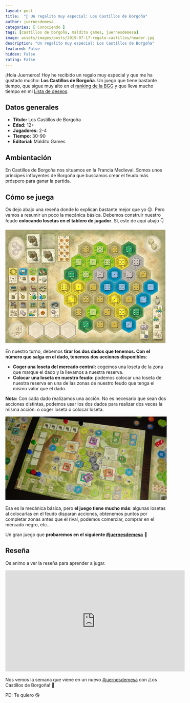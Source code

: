 ```yaml
---
layout: post
title:  "🎁 Un regalito muy especial: Los Castillos de Borgoña"
author: juernesdemesa
categories: [ Conociendo ]
tags: [castillos de borgoña, maldito games, juernesdemesa]
image: assets/images/posts/2019-07-17-regalo-castillos/header.jpg
description: "Un regalito muy especial: Los Castillos de Borgoña"
featured: False
hidden: False
rating: False
---
```


¡Hola Juerneros! Hoy he recibido un regalo muy especial y que me ha gustado mucho: **Los Castillos de Borgoña**. Un juego que tiene bastante tiempo, que sigue muy alto en el [ranking de la BGG](https://boardgamegeek.com/browse/boardgame) y que lleva mucho tiempo en mi [Lista de deseos](/deseos).

## Datos generales

* **Título:** Los Castillos de Borgoña
* **Edad:** 12+
* **Jugadores:** 2-4
* **Tiempo:** 30-90
* **Editorial:** Maldito Games

## Ambientación

En Castillos de Borgoña nos situamos en la Francia Medieval. Somos unos príncipes influyentes de Borgoña que buscamos crear el feudo más próspero para ganar la partida.

## Cómo se juega

Os dejo abajo una reseña donde lo explican bastante mejor que yo 😉. Pero vamos a resumir un poco la mecánica básica. Debemos construir nuestro feudo **colocando losetas en el tablero de jugador**. Sí, este de aquí abajo 👇

![Tablero](/assets/images/posts/2019-07-17-regalo-castillos/tablero.jpg)

En nuestro turno, debemos **tirar los dos dados que tenemos. Con el número que salga en el dado, tenemos dos acciones disponibles**:

* **Coger una loseta del mercado central:** cogemos una loseta de la zona que marque el dado y la llevamos a nuestra reserva.
* **Colocar una loseta en nuestro feudo:** podemos colocar una loseta de nuestra reserva en una de las zonas de nuestro feudo que tenga el mismo valor que el dado.

**Nota:** Con cada dado realizamos una acción. No es necesario que sean dos acciones distintas, podemos usar los dos dados para realizar dos veces la misma acción: o coger loseta o colocar loseta.

![Mercado](/assets/images/posts/2019-07-17-regalo-castillos/mercado.jpg)

Esa es la mecánica básica, pero **el juego tiene mucho más**: algunas losetas al colocarlas en el feudo disparan acciones, obtenemos puntos por completar zonas antes que el rival, podemos comerciar, comprar en el mercado negro, etc...

Un gran juego que **probaremos en el siguiente [#juernesdemesa](https://twitter.com/search?q=%23juernesdemesa)** 😬

## Reseña 

Os animo a ver la reseña para aprender a jugar.

<iframe width="560" height="315" src="https://www.youtube.com/embed/F6Y5mhrIb5A" frameborder="0" allow="accelerometer; autoplay; encrypted-media; gyroscope; picture-in-picture" allowfullscreen></iframe>

Nos vemos la semana que viene en un nuevo [#juernesdemesa](https://twitter.com/search?q=%23juernesdemesa) con ¡Los Castillos de Borgoña! 🏰

PD: Te quiero 😘